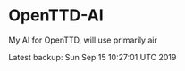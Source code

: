 # OpenTTD-AI
My AI for OpenTTD, will use primarily air

Latest backup: Sun Sep 15 10:27:01 UTC 2019
